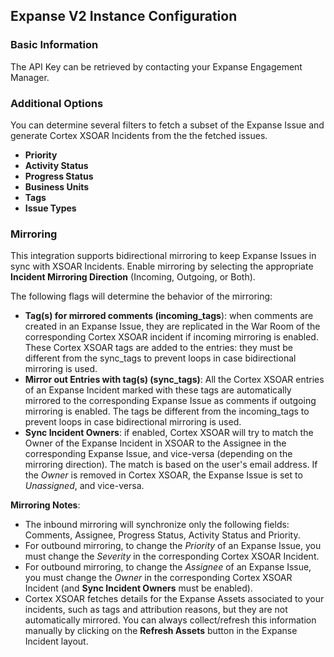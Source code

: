 ## Expanse V2 Instance Configuration

### Basic Information

The API Key can be retrieved by contacting your Expanse Engagement Manager.

### Additional Options

You can determine several filters to fetch a subset of the Expanse Issue and generate Cortex XSOAR Incidents from the the fetched issues.
- **Priority**
- **Activity Status**
- **Progress Status**
- **Business Units**
- **Tags**
- **Issue Types**

### Mirroring

This integration supports bidirectional mirroring to keep Expanse Issues in sync with XSOAR Incidents. Enable mirroring by selecting the appropriate **Incident Mirroring Direction** (Incoming, Outgoing, or Both).

The following flags will determine the behavior of the mirroring:
- **Tag(s) for mirrored comments (incoming_tags**): when comments are created in an Expanse Issue, they are replicated in the War Room of the corresponding Cortex XSOAR incident if incoming mirroring is enabled. These Cortex XSOAR tags are added to the entries: they must be different from the sync_tags to prevent loops in case bidirectional mirroring is used.
- **Mirror out Entries with tag(s) (sync_tags)**: All the Cortex XSOAR entries of an Expanse Incident marked with these tags are automatically mirrored to the corresponding Expanse Issue as comments if outgoing mirroring is enabled. The tags be different from the incoming_tags to prevent loops in case bidirectional mirroring is used.
- **Sync Incident Owners**: if enabled, Cortex XSOAR will try to match the Owner of the Expanse Incident in XSOAR to the Assignee in the corresponding Expanse Issue, and vice-versa (depending on the mirroring direction). The match is based on the user's email address. If the *Owner* is removed in Cortex XSOAR, the Expanse Issue is set to *Unassigned*, and vice-versa.

**Mirroring Notes**: 
 - The inbound mirroring will synchronize only the following fields: Comments, Assignee, Progress Status, Activity Status and Priority.
 - For outbound mirroring, to change the *Priority* of an Expanse Issue, you must change the *Severity* in the corresponding Cortex XSOAR Incident.
 - For outbound mirroring, to change the *Assignee* of an Expanse Issue, you must change the *Owner* in the corresponding Cortex XSOAR Incident (and **Sync Incident Owners** must be enabled).
 - Cortex XSOAR fetches details for the Expanse Assets associated to your incidents, such as tags and attribution reasons, but they are not automatically mirrored. You can always collect/refresh this information manually by clicking on the **Refresh Assets** button in the Expanse Incident layout.
